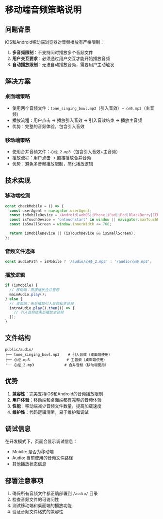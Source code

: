 # 移动端音频策略说明

## 问题背景

iOS和Android移动端浏览器对音频播放有严格限制：
1. **多音频限制**：不支持同时播放多个音频文件
2. **用户交互要求**：必须通过用户交互才能开始播放音频
3. **自动播放限制**：无法自动播放音频，需要用户主动触发

## 解决方案

### 桌面端策略
- 使用两个音频文件：`tone_singing_bowl.mp3`（引入音效）+ `心经.mp3`（主音频）
- 播放流程：用户点击 → 播放引入音效 → 引入音效结束 → 播放主音频
- 优势：完整的音频体验，包含引入音效

### 移动端策略
- 使用合并音频文件：`心经_2.mp3`（包含引入音效+主音频）
- 播放流程：用户点击 → 直接播放合并音频
- 优势：避免多音频播放限制，简化播放逻辑

## 技术实现

### 移动端检测
```javascript
const checkMobile = () => {
  const userAgent = navigator.userAgent;
  const isMobileDevice = /Android|webOS|iPhone|iPad|iPod|BlackBerry|IEMobile|Opera Mini/i.test(userAgent);
  const isTouchDevice = 'ontouchstart' in window || navigator.maxTouchPoints > 0;
  const isSmallScreen = window.innerWidth <= 768;
  
  return isMobileDevice || (isTouchDevice && isSmallScreen);
};
```

### 音频文件选择
```javascript
const audioPath = isMobile ? '/audio/心经_2.mp3' : '/audio/心经.mp3';
```

### 播放逻辑
```javascript
if (isMobile) {
  // 移动端：直接播放合并音频
  mainAudio.play();
} else {
  // 桌面端：先后播放引入音频和主音频
  introAudio.play().then(() => {
    // 引入音频结束后播放主音频
  });
}
```

## 文件结构

```
public/audio/
├── tone_singing_bowl.mp3    # 引入音效（桌面端使用）
├── 心经.mp3                 # 主音频（桌面端使用）
└── 心经_2.mp3              # 合并音频（移动端使用）
```

## 优势

1. **兼容性**：完美支持iOS和Android的音频播放限制
2. **用户体验**：移动端和桌面端都有完整的音频体验
3. **性能**：移动端减少音频文件数量，提高加载速度
4. **维护性**：代码逻辑清晰，易于维护和调试

## 调试信息

在开发模式下，页面会显示调试信息：
- Mobile: 是否为移动端
- Audio: 当前使用的音频文件路径
- 其他播放状态信息

## 部署注意事项

1. 确保所有音频文件都正确部署到 `/audio/` 目录
2. 检查音频文件的可访问性
3. 测试移动端和桌面端的播放功能
4. 验证音频文件格式的兼容性
